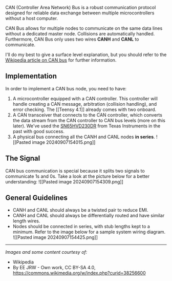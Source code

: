 CAN (Controller Area Network) Bus is a robust communication protocol designed for reliable data exchange between multiple microcontrollers without a host computer.

CAN Bus allows for multiple nodes to communicate on the same data lines without a dedicated master node. Collisions are automatically handled. Furthermore, CAN Bus only uses two wires **CANH** and **CANL** to communicate.

I'll do my best to give a surface level explanation, but you should refer to the [Wikipedia article on CAN bus](https://en.wikipedia.org/wiki/CAN_bus) for further information.

## Implementation
In order to implement a CAN bus node, you need to have:
1. A microcontroller equipped with a CAN controller. This controller will handle creating a CAN message, arbitration (collision handling), and error checking. The [[Teensy 4.1]] already comes with two onboard.
2. A CAN transceiver that connects to the CAN controller, which converts the data stream from the CAN controller to CAN bus levels (more on this later). We've used the [SN65HVD230DR](https://www.digikey.com/en/products/detail/texas-instruments/SN65HVD230DR/404366) from Texas Instruments in the past with good success.
3. A physical bus connecting all the CANH and CANL nodes **in series**.
![[Pasted image 20240907154015.png]]


## The Signal
CAN bus communication is special because it splits two signals to communicate 1s and 0s. Take a look at the picture below for a better understanding:
![[Pasted image 20240907154309.png]]

## General Guidelines
- CANH and CANL should always be a twisted pair to reduce EMI.
- CANH and CANL should always be differentially routed and have similar length wires.
- Nodes should be connected in series, with stub lengths kept to a minimum. Refer to the image below for a sample system wiring diagram.
![[Pasted image 20240907154425.png]]



***
*Images and some content courtesy of:*
- Wikipedia
- By EE JRW - Own work, CC BY-SA 4.0, https://commons.wikimedia.org/w/index.php?curid=38256600